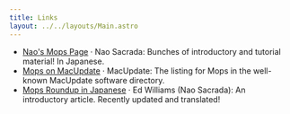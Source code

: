```yaml
---
title: Links
layout: ../../layouts/Main.astro
---
```


- [Nao's Mops Page](https://w.atwiki.jp/mopsprogramming/pages/1.html) · Nao Sacrada: Bunches of introductory and tutorial material! In Japanese.
- [Mops on MacUpdate](http://www.macupdate.com/info.php/id/11376) · MacUpdate: The listing for Mops in the well-known MacUpdate software directory.
- [Mops Roundup in Japanese](https://w.atwiki.jp/mopsprogramming/pages/13.html) · Ed Williams (Nao Sacrada): An introductory article. Recently updated and translated!
